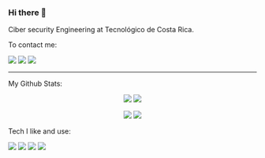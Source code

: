 

<!--
**Emanlui/Emanlui** is a ✨ _special_ ✨ repository because its `README.md` (this file) appears on your GitHub profile.

Here are some ideas to get you started:

- 🔭 I’m currently working on ...
- 🌱 I’m currently learning ...
- 👯 I’m looking to collaborate on ...
- 🤔 I’m looking for help with ...
- 💬 Ask me about ...
- 📫 How to reach me: ...
- 😄 Pronouns: ...
- ⚡ Fun fact: ...
-->

### Hi there 👋
Ciber security Engineering at Tecnológico de Costa Rica.

To contact me:

[<img src = "https://img.shields.io/badge/instagram-%23E4405F.svg?&style=for-the-badge&logo=instagram&logoColor=white">](https://www.instagram.com/emanuellejimenezs/)
[<img src="https://img.shields.io/badge/linkedin-%230077B5.svg?&style=for-the-badge&logo=linkedin&logoColor=white" />](https://www.linkedin.com/in/emanuelle-jiménez-sancho) 
[<img src ="https://img.shields.io/badge/portfolio-web-%23.svg?&style=for-the-badge&logo=&logoColor=white%22">](https://www.emanuellejimenez.dev/)

---
My Github Stats: 
<p align = "center">
  <img src = "https://github-readme-stats.vercel.app/api?username=emanlui&show_icons=true&theme=radical&line_height=27">

  <img src = "https://github-readme-stats.vercel.app/api/top-langs/?username=emanlui&hide=css,html&theme=tokyonight">
</p>
<p align = "center">
  <img src = "https://github-readme-streak-stats.herokuapp.com/?user=Emanlui&theme=blue-green">

  <img src = "https://github-profile-trophy.vercel.app/?username=Emanlui&theme=darkhub&row=1">
</p>

Tech I like and use:

<img src="https://img.shields.io/badge/python-3776AB.svg?&style=for-the-badge&logo=python&logoColor=white"/> <img src="https://img.shields.io/badge/c++-00599C.svg?&style=for-the-badge&logo=c%2B%2B&logoColor=white"/> <img src="https://img.shields.io/badge/node.js-339933.svg?&style=for-the-badge&logo=node.js&logoColor=white"/> <img src="https://img.shields.io/badge/Visual Studio Code-007ACC.svg?&style=for-the-badge&logo=visual-studio-code&logoColor=white"/>


